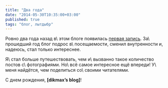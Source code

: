```yaml
---
title: "Два года"
date: "2014-05-30T10:35:00+03:00"
published: true
tags: "блог, лытдыбр"
---
```


Ровно два года назад в\ этом блоге появилась [первая запись][first]. За\ прошедший год блог подрос в\ посещаемости, 
сменил внутренности и, надеюсь, стал только интереснее.

Я\ стал больше путешествовать, чем и\ вызванно такое количество постов с\ фотографиями. Но\ всё самое интересное ещё 
впереди! У\ меня найдётся, чем поделиться со\ своими читателями.

С днем рождения, **[dikmax’s blog]**!

[first]: /post/first/
